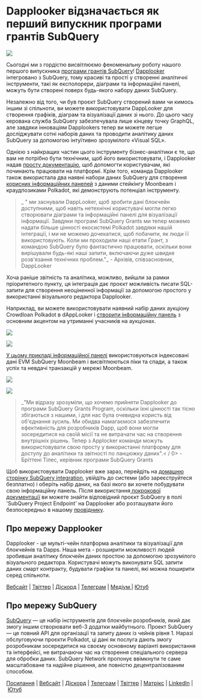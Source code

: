 # Dapplooker відзначається як перший випускник програми грантів  SubQuery

![](https://miro.medium.com/max/700/0*m7loo6ZhFd_UrPtG)

Сьогодні ми з гордістю висвітлюємо феноменальну роботу нашого першого випускника [програми грантів SubQuery](https://subquery.network/grants)! [Dapplooker](https://dapplooker.com/) інтегровано з SubQuery, тому красиві та прості у створенні аналітичні інструменти, такі як експолорери, діаграми та інформаційні панелі, можуть бути створені поверх будь-якого набору даних SubQuery.

Незалежно від того, чи був проєкт SubQuery створений вами чи кимось іншим зі спільноти, ви можете використовувати DappLooker для створення графіків, діаграм та візуалізації даних зі нього. До цього часу керована служба SubQuery забезпечувала лише кінцеву точку GraphQL, але завдяки інноваціям Dapplookers тепер ви можете легше досліджувати сотні наборів даних та проводити аналітику даних SubQuery за допомогою інтуїтивно зрозумілого «Visual SQL».

Однією з найкращих частин цього інструменту бізнес-аналітики є те, що вам не потрібно бути технічним, щоб його використовувати, і Dapplooker надав [просту документацію](https://dapplooker.notion.site/SubQuery-55e159ee37ff453b9a278be0efbe319e), щоб допомогти користувачам, які починають працювати на платформі. Крім того, команда Dapplooker також використала два наявні набори даних SubQuery для створення [корисних інформаційних панелей](https://dapplooker.com/category/subquery?type=dashboard) з даними стейкінгу Moonbeam і краудпозиками Polkadot, які демонструють потенціал інструменту.

> _ " ми заснували DappLooker, щоб зробити дані блокчейн доступними, щоб навіть нетехнічні користувачі могли легко створювати діаграми та інформаційні панелі для візуалізації інформації. Завдяки програмі SubQuery Grants ми тепер можемо надати більше цінності екосистемі Polkadot завдяки нашій інтеграції, і ми не можемо дочекатися, щоб побачити, як люди її використовують. Коли ми проходили наші етапи Грант, з командою SubQuery було фантастично працювати, оскільки вони вирішували будь-які наші запити, включаючи дуже швидке розв'язання технічних проблем."_ - Архівів, співзасновник, DappLooker

Хоча раніше звітність та аналітика, можливо, вийшли за рамки пріоритетного пункту, ця інтеграція дає проєкт можливість писати SQL-запити для створення неоціненної інформації за допомогою простого у використанні візуального редактора Dapplooker.

Наприклад, ви можете використовувати наявний набір даних аукціону Crowdloan Polkadot в dAppLooker і [створити інформаційну панель](https://dapplooker.com/dapp/polkadot-auctions-and-crowdloans-120113?network=subquery&category=subquery&type=dashboard&udid=0) з основним акцентом на утриманні учасників на аукціонах.

![](https://miro.medium.com/max/700/0*IWuAPhPOqiGOFkc-)

![](https://miro.medium.com/max/700/0*Ajx_bTmMcRBuTB_z)

[У цьому прикладі інформаційної панелі](https://dapplooker.com/dapp/subquery-moonbeam-120116?network=subquery&category=subquery&type=dashboard&udid=0) використовуються індексовані дані EVM SubQuery Moonbeam і висвітлюються піки та спади, а також успіх та невдачі транзакцій у мережі Moonbeam.

![](https://miro.medium.com/max/700/0*CPmeF30Kwwj0DbC6)

![](https://miro.medium.com/max/700/0*ofrjdSerY8_8DV-Q)

> _"Ми відразу зрозуміли, що хочемо прийняти Dapplooker до програми SubQuery Grants Program, оскільки їхні цінності так тісно збігаються з нашими, і для нас була очевидна користь від об'єднання зусиль. Ми обидва намагаємося забезпечити ефективність для розробників Dapp, щоб вони могли зосередитися на своїй місії та не витрачати час на створення внутрішніх рішень. Тепер з Applocker команди можуть використовувати свою просту у використанні платформу для доступу до аналітики та звітності по ланцюжку даних".< / 0> - Бріттені Тілес, керівник програми SubQuery Grants</p> </blockquote> 
> 
> Щоб використовувати Dapplooker вже зараз, перейдіть на [домашню сторінку SubQuery integration](https://dapplooker.com/integration/subquery), увійдіть до системи (або зареєструйтеся безплатно) і оберіть набір даних, на базі якого ви хочете побудувати свою інформаційну панель. Після використання[ покрокової документації](https://dapplooker.notion.site/SubQuery-55e159ee37ff453b9a278be0efbe319e) ви можете знайти відповідний проєкт SubQuery в полі 'SubQuery Project Endpoint' на Dapplooker або розташувати його безпосередньо в нашому [провіднику](https://explorer.subquery.network/).
> 
> ## Про мережу Dapplooker
> 
> Dapplooker - це мульті-чейн платформа аналітики та візуалізації для блокчейнів та Dapps. Наша мета - розширити можливості людей зробивши аналітику блокчейн даних простою за допомогою зрозумілого візуального редактора. Користувачі можуть виконувати SQL запити даних смарт контракту, будувати графіки та панелі, які можна поширити серед спільноти.
> 
> [Вебсайт](https://dapplooker.com/) | [Твіттер](https://twitter.com/dapplooker) | [Діскорд](https://dapplooker.com/community) | [Телеграм](https://t.me/dapplooker) | [Медіум ](https://dapplooker.medium.com/)| [Ютуб](https://www.youtube.com/channel/UC1KJmtb3UhnWSN_sDv71_fg)
> 
> ## Про мережу SubQuery
> 
> [SubQuery](https://subquery.network/) — це набір інструментів для блокчейн розробників, який дає змогу іншим створювати веб-3 додатки майбутнього. Проект SubQuery — це повний API для організації та запиту даних із чейнів рівня 1. Наразі обслуговуючи проєкти Polkadot, ці дані як послуга дають змогу розробникам зосередитися на своєму основному варіанті використання та інтерфейсі, не витрачаючи час на створення спеціального сервера для обробки даних. SubQuery Network пропонує ввімкнути те саме масштабоване та надійне рішення, але повністю децентралізованим способом.
> 
> [Посилання](https://linktr.ee/subquerynetwork) | [Вебсайт](https://subquery.network/) | [Діскорд](https://discord.com/invite/78zg8aBSMG) | [Телеграм](https://t.me/subquerynetwork) | [Твіттер](https://twitter.com/subquerynetwork) | [Матрікс](https://matrix.to/#/#subquery:matrix.org) | [LinkedIn](https://www.linkedin.com/company/subquery) | [Ютуб](https://www.youtube.com/channel/UCi1a6NUUjegcLHDFLr7CqLw)
